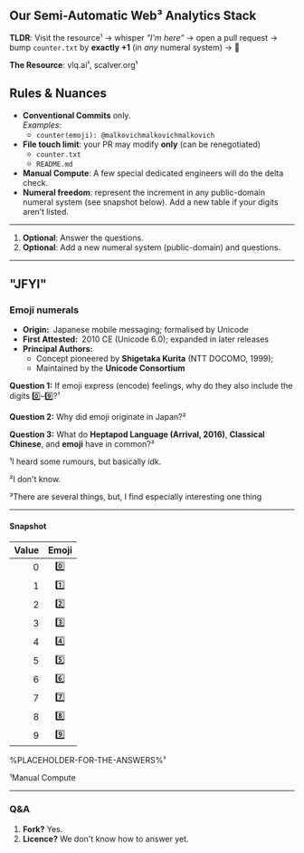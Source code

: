 ## Our Semi-Automatic Web³ Analytics Stack


**TLDR**: Visit the resource¹ → whisper *"I'm here"* → open a pull request → bump `counter.txt` by **exactly +1** (in *any* numeral system) → 🥂

**The Resource**: vlq.ai¹, scalver.org¹


## Rules & Nuances

- **Conventional Commits** only.  
   *Examples*:  
   * `counter(emoji): @malkovichmalkovichmalkovich`
- **File touch limit**: your PR may modify **only** (can be renegotiated)
   * `counter.txt`
   * `README.md`
- **Manual Compute**: A few special dedicated engineers will do the delta check. 
- **Numeral freedom**: represent the increment in any public-domain numeral system (see snapshot below). Add a new table if your digits aren’t listed.

---

1. **Optional**: Answer the questions.
2. **Optional**: Add a new numeral system (public-domain) and questions.

---

## "JFYI" 

### Emoji numerals

- **Origin:** Japanese mobile messaging; formalised by Unicode  
- **First Attested:** 2010 CE (Unicode 6.0); expanded in later releases  
- **Principal Authors:** 
  * Concept pioneered by **Shigetaka Kurita** (NTT DOCOMO, 1999);
  * Maintained by the **Unicode Consortium**  

**Question 1:** If emoji express (encode) feelings, why do they also include the digits 0️⃣–9️⃣?¹

**Question 2:** Why did emoji originate in Japan?²

**Question 3:** What do **Heptapod Language (Arrival, 2016)**, **Classical Chinese**, and **emoji** have in common?³

¹I heard some rumours, but basically idk.

²I don't know.

³There are several things, but, I find especially interesting one thing

---

#### Snapshot

| Value | Emoji |
|------:|:-----:|
| 0 | 0️⃣ |
| 1 | 1️⃣ |
| 2 | 2️⃣ |
| 3 | 3️⃣ |
| 4 | 4️⃣ |
| 5 | 5️⃣ |
| 6 | 6️⃣ |
| 7 | 7️⃣ |
| 8 | 8️⃣ |
| 9 | 9️⃣ |

%PLACEHOLDER-FOR-THE-ANSWERS%¹

¹Manual Compute

---

### Q&A

1. **Fork?** Yes.
2. **Licence?** We don't know how to answer yet.

